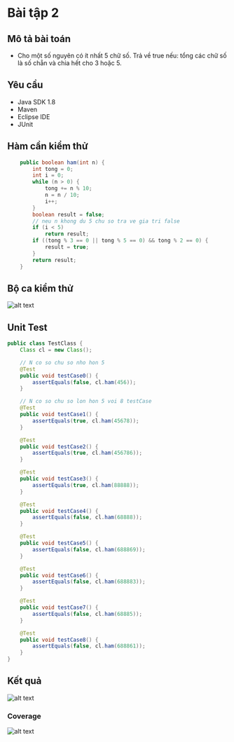 ﻿# Bài tập 2

## Mô tả bài toán
 - Cho một số nguyên có ít nhất 5 chữ số. Trả về true nếu: tổng các chữ số là số chẵn và chia hết cho 3 hoặc 5.

## Yêu cầu
 - Java SDK 1.8
 - Maven
 - Eclipse IDE
 - JUnit 

## Hàm cần kiểm thử
```java
	public boolean ham(int n) {
		int tong = 0;
		int i = 0;
		while (n > 0) {
			tong += n % 10;
			n = n / 10;
			i++;
		}
		boolean result = false;
		// neu n khong du 5 chu so tra ve gia tri false
		if (i < 5)
			return result;
		if ((tong % 3 == 0 || tong % 5 == 0) && tong % 2 == 0) {
			result = true;
		}
		return result;
	}
```

## Bộ ca kiểm thử
![alt text](https://github.com/tumv58/int3117-2016/blob/master/MaVanTu/BT2/TestResult/TestCase.PNG)

## Unit Test
```java
public class TestClass {
	Class cl = new Class();

	// N co so chu so nho hon 5
	@Test
	public void testCase0() {
		assertEquals(false, cl.ham(456));
	}

	// N co so chu so lon hon 5 voi 8 testCase
	@Test
	public void testCase1() {
		assertEquals(true, cl.ham(45678));
	}

	@Test
	public void testCase2() {
		assertEquals(true, cl.ham(456786));
	}

	@Test
	public void testCase3() {
		assertEquals(true, cl.ham(88888));
	}

	@Test
	public void testCase4() {
		assertEquals(false, cl.ham(68888));
	}

	@Test
	public void testCase5() {
		assertEquals(false, cl.ham(688869));
	}

	@Test
	public void testCase6() {
		assertEquals(false, cl.ham(688883));
	}

	@Test
	public void testCase7() {
		assertEquals(false, cl.ham(68885));
	}

	@Test
	public void testCase8() {
		assertEquals(false, cl.ham(688861));
	}
}
```
## Kết quả
![alt text](https://github.com/tumv58/int3117-2016/blob/master/MaVanTu/BT2/TestResult/result.PNG)
### Coverage
![alt text](https://github.com/tumv58/int3117-2016/blob/master/MaVanTu/BT2/TestResult/coverage.PNG)